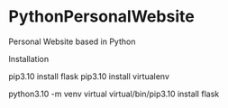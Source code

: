 # PythonPersonalWebsite
Personal Website based in Python

Installation

pip3.10 install flask
pip3.10 install virtualenv

python3.10 -m venv virtual 
virtual/bin/pip3.10 install flask